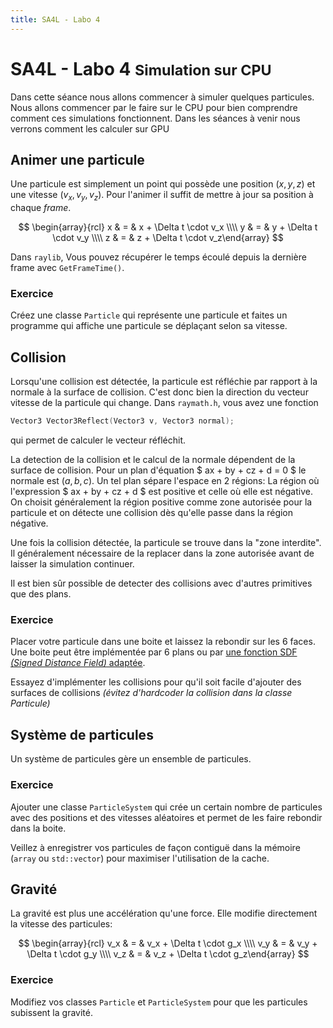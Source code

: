 ```yaml
---
title: SA4L - Labo 4
---
```


# SA4L - Labo 4 <small>Simulation sur CPU</small>

Dans cette séance nous allons commencer à simuler quelques particules. Nous allons commencer par le faire sur le CPU pour bien comprendre comment ces simulations fonctionnent. Dans les séances à venir nous verrons comment les calculer sur GPU

## Animer une particule

Une particule est simplement un point qui possède une position $(x, y, z)$ et une vitesse $(v_x, v_y, v_z)$. Pour l'animer il suffit de mettre à jour sa position à chaque *frame*.

$$ \begin{array}{rcl} x & = & x + \Delta t \cdot v_x \\\\ y & = & y + \Delta t \cdot v_y \\\\ z & = & z + \Delta t \cdot v_z\end{array} $$

Dans `raylib`, Vous pouvez récupérer le temps écoulé depuis la dernière frame avec `GetFrameTime()`.

### Exercice

Créez une classe `Particle` qui représente une particule et faites un programme qui affiche une particule se déplaçant selon sa vitesse.

## Collision

Lorsqu'une collision est détectée, la particule est réfléchie par rapport à la normale à la surface de collision. C'est donc bien la direction du vecteur vitesse de la particule qui change. Dans `raymath.h`, vous avez une fonction

```cpp
Vector3 Vector3Reflect(Vector3 v, Vector3 normal);
```

qui permet de calculer le vecteur réfléchit.

La detection de la collision et le calcul de la normale dépendent de la surface de collision. Pour un plan d'équation $ ax + by + cz + d = 0 $ le normale est $(a, b, c)$. Un tel plan sépare l'espace en 2 régions: La région où l'expression $ ax + by + cz + d $ est positive et celle où elle est négative. On choisit généralement la région positive comme zone autorisée pour la particule et on détecte une collision dès qu'elle passe dans la région négative.

Une fois la collision détectée, la particule se trouve dans la "zone interdite". Il généralement nécessaire de la replacer dans la zone autorisée avant de laisser la simulation continuer.

Il est bien sûr possible de detecter des collisions avec d'autres primitives que des plans.

### Exercice

Placer votre particule dans une boite et laissez la rebondir sur les 6 faces. Une boite peut être implémentée par 6 plans ou par [une fonction SDF *(Signed Distance Field)* adaptée](https://www.iquilezles.org/www/articles/boxfunctions/boxfunctions.htm).

Essayez d'implémenter les collisions pour qu'il soit facile d'ajouter des surfaces de collisions *(évitez d'hardcoder la collision dans la classe Particule)*

<figure id="cube"></figure>
<script type='module' src='exercice2.js'> </script>

## Système de particules

Un système de particules gère un ensemble de particules.

### Exercice

Ajouter une classe `ParticleSystem` qui crée un certain nombre de particules avec des positions et des vitesses aléatoires et permet de les faire rebondir dans la boite.

Veillez à enregistrer vos particules de façon contiguë dans la mémoire (`array` ou `std::vector`) pour maximiser l'utilisation de la cache.

<figure id="cube2"></figure>
<script type='module' src='exercice3.js'> </script>

## Gravité

La gravité est plus une accélération qu'une force. Elle modifie directement la vitesse des particules:

$$ \begin{array}{rcl} v_x & = & v_x + \Delta t \cdot g_x \\\\ v_y & = & v_y + \Delta t \cdot g_y \\\\ v_z & = & v_z + \Delta t \cdot g_z\end{array} $$

### Exercice

Modifiez vos classes `Particle` et `ParticleSystem` pour que les particules subissent la gravité.

<figure id="cube3"></figure>
<script type='module' src='exercice4.js'> </script>


